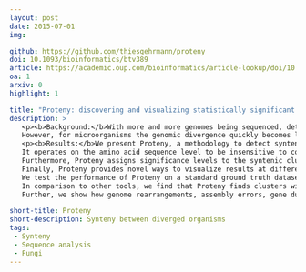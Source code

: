 ```yaml
---
layout: post
date: 2015-07-01
img: 

github: https://github.com/thiesgehrmann/proteny
doi: 10.1093/bioinformatics/btv389
article: https://academic.oup.com/bioinformatics/article-lookup/doi/10.1093/bioinformatics/btv389
oa: 1
arxiv: 0
highlight: 1

title: "Proteny: discovering and visualizing statistically significant syntenic clusters at the proteome level"
description: >
   <p><b>Background:</b>With more and more genomes being sequenced, detecting synteny between genomes becomes more and more important.
   However, for microorganisms the genomic divergence quickly becomes large, resulting in different codon usage and shuffling of gene order and gene elements such as exons.</p>
   <p><b>Results:</b>We present Proteny, a methodology to detect synteny between diverged genomes. 
   It operates on the amino acid sequence level to be insensitive to codon usage adaptations and clusters groups of exons disregarding order to handle diversity in genomic ordering between genomes.
   Furthermore, Proteny assigns significance levels to the syntenic clusters such that they can be selected on statistical grounds.
   Finally, Proteny provides novel ways to visualize results at different scales, facilitating the exploration and interpretation of syntenic regions.
   We test the performance of Proteny on a standard ground truth dataset, and we illustrate the use of Proteny on two closely related genomes (two different strains of Aspergillus niger) and on two distant genomes (two species of Basidiomycota).
   In comparison to other tools, we find that Proteny finds clusters with more true homologies in fewer clusters that contain more genes, i.e. Proteny is able to identify a more consistent synteny.
   Further, we show how genome rearrangements, assembly errors, gene duplications and the conservation of specific genes can be easily studied with Proteny.</p>

short-title: Proteny
short-description: Synteny between diverged organisms
tags:
 - Synteny
 - Sequence analysis
 - Fungi
---
```

